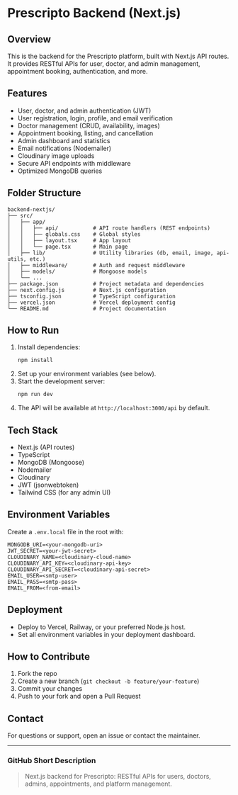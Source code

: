 # Prescripto Backend (Next.js)

## Overview
This is the backend for the Prescripto platform, built with Next.js API routes. It provides RESTful APIs for user, doctor, and admin management, appointment booking, authentication, and more.

## Features
- User, doctor, and admin authentication (JWT)
- User registration, login, profile, and email verification
- Doctor management (CRUD, availability, images)
- Appointment booking, listing, and cancellation
- Admin dashboard and statistics
- Email notifications (Nodemailer)
- Cloudinary image uploads
- Secure API endpoints with middleware
- Optimized MongoDB queries

## Folder Structure
```
backend-nextjs/
├── src/
│   ├── app/
│   │   ├── api/           # API route handlers (REST endpoints)
│   │   ├── globals.css    # Global styles
│   │   ├── layout.tsx     # App layout
│   │   └── page.tsx       # Main page
│   ├── lib/               # Utility libraries (db, email, image, api-utils, etc.)
│   ├── middleware/        # Auth and request middleware
│   ├── models/            # Mongoose models
│   └── ...
├── package.json           # Project metadata and dependencies
├── next.config.js         # Next.js configuration
├── tsconfig.json          # TypeScript configuration
├── vercel.json            # Vercel deployment config
└── README.md              # Project documentation
```

## How to Run
1. Install dependencies:
   ```bash
   npm install
   ```
2. Set up your environment variables (see below).
3. Start the development server:
   ```bash
   npm run dev
   ```
4. The API will be available at `http://localhost:3000/api` by default.

## Tech Stack
- Next.js (API routes)
- TypeScript
- MongoDB (Mongoose)
- Nodemailer
- Cloudinary
- JWT (jsonwebtoken)
- Tailwind CSS (for any admin UI)

## Environment Variables
Create a `.env.local` file in the root with:
```
MONGODB_URI=<your-mongodb-uri>
JWT_SECRET=<your-jwt-secret>
CLOUDINARY_NAME=<cloudinary-cloud-name>
CLOUDINARY_API_KEY=<cloudinary-api-key>
CLOUDINARY_API_SECRET=<cloudinary-api-secret>
EMAIL_USER=<smtp-user>
EMAIL_PASS=<smtp-pass>
EMAIL_FROM=<from-email>
```

## Deployment
- Deploy to Vercel, Railway, or your preferred Node.js host.
- Set all environment variables in your deployment dashboard.

## How to Contribute
1. Fork the repo
2. Create a new branch (`git checkout -b feature/your-feature`)
3. Commit your changes
4. Push to your fork and open a Pull Request

## Contact
For questions or support, open an issue or contact the maintainer.

---

### GitHub Short Description
> Next.js backend for Prescripto: RESTful APIs for users, doctors, admins, appointments, and platform management. 